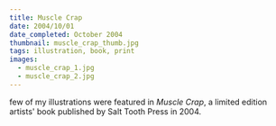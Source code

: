 ```yaml
---
title: Muscle Crap
date: 2004/10/01
date_completed: October 2004
thumbnail: muscle_crap_thumb.jpg
tags: illustration, book, print
images:
  - muscle_crap_1.jpg
  - muscle_crap_2.jpg
---
```


 few of my illustrations were featured in <i>Muscle Crap</i>, a limited edition artists' book published by Salt Tooth Press in 2004.
